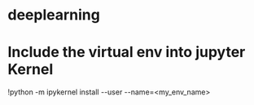 # deeplearning

# Include the virtual env into jupyter Kernel
!python -m ipykernel install --user --name=<my_env_name>